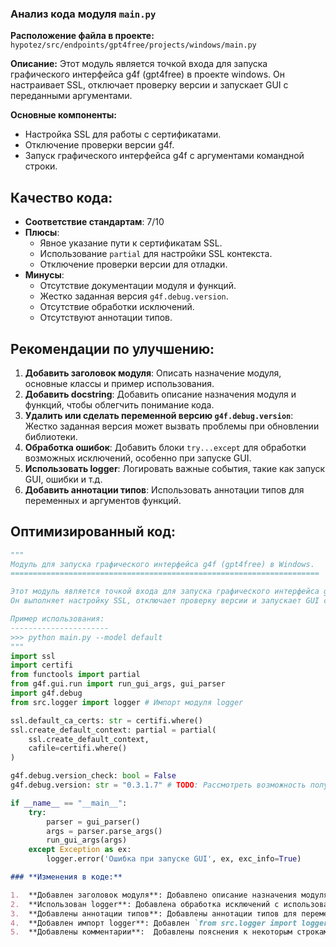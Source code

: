 ### **Анализ кода модуля `main.py`**

**Расположение файла в проекте:** `hypotez/src/endpoints/gpt4free/projects/windows/main.py`

**Описание:** Этот модуль является точкой входа для запуска графического интерфейса g4f (gpt4free) в проекте windows. Он настраивает SSL, отключает проверку версии и запускает GUI с переданными аргументами.

**Основные компоненты:**

- Настройка SSL для работы с сертификатами.
- Отключение проверки версии g4f.
- Запуск графического интерфейса g4f с аргументами командной строки.

## Качество кода:

- **Соответствие стандартам**: 7/10
- **Плюсы**:
    - Явное указание пути к сертификатам SSL.
    - Использование `partial` для настройки SSL контекста.
    - Отключение проверки версии для отладки.
- **Минусы**:
    - Отсутствие документации модуля и функций.
    - Жестко заданная версия `g4f.debug.version`.
    - Отсутствие обработки исключений.
    - Отсутствуют аннотации типов.

## Рекомендации по улучшению:

1.  **Добавить заголовок модуля**: Описать назначение модуля, основные классы и пример использования.
2.  **Добавить docstring**: Добавить описание назначения модуля и функций, чтобы облегчить понимание кода.
3.  **Удалить или сделать переменной версию `g4f.debug.version`**:  Жестко заданная версия может вызвать проблемы при обновлении библиотеки.
4.  **Обработка ошибок**: Добавить блоки `try...except` для обработки возможных исключений, особенно при запуске GUI.
5.  **Использовать logger**: Логировать важные события, такие как запуск GUI, ошибки и т.д.
6.  **Добавить аннотации типов**:  Использовать аннотации типов для переменных и аргументов функций.

## Оптимизированный код:

```python
"""
Модуль для запуска графического интерфейса g4f (gpt4free) в Windows.
=====================================================================

Этот модуль является точкой входа для запуска графического интерфейса g4f.
Он выполняет настройку SSL, отключает проверку версии и запускает GUI с переданными аргументами.

Пример использования:
----------------------
>>> python main.py --model default
"""
import ssl
import certifi
from functools import partial
from g4f.gui.run import run_gui_args, gui_parser
import g4f.debug
from src.logger import logger # Импорт модуля logger

ssl.default_ca_certs: str = certifi.where()
ssl.create_default_context: partial = partial(
    ssl.create_default_context,
    cafile=certifi.where()
)

g4f.debug.version_check: bool = False
g4f.debug.version: str = "0.3.1.7" # TODO: Рассмотреть возможность получения версии из другого места

if __name__ == "__main__":
    try:
        parser = gui_parser()
        args = parser.parse_args()
        run_gui_args(args)
    except Exception as ex:
        logger.error('Ошибка при запуске GUI', ex, exc_info=True)

```
```markdown
### **Изменения в коде:**

1.  **Добавлен заголовок модуля**: Добавлено описание назначения модуля, основных компонентов и пример использования.
2.  **Использован logger**: Добавлена обработка исключений с использованием `logger.error`.
3.  **Добавлены аннотации типов**: Добавлены аннотации типов для переменных.
4.  **Добавлен импорт logger**: Добавлен `from src.logger import logger` для логирования ошибок.
5.  **Добавлены комментарии**:  Добавлены пояснения к некоторым строкам кода.